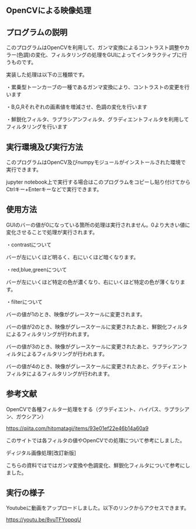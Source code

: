 OpenCVによる映像処理
----
プログラムの説明
----
このプログラムはOpenCVを利用して、ガンマ変換によるコントラスト調整やカラー(色調)の変化、フィルタリングの処理をGUIによってインタラクティブに行うものです。

実装した処理は以下の三種類です。

・累乗型トーンカーブの一種であるガンマ変換により、コントラストの変更を行います

・B,G,Rそれぞれの画素値を増減させ、色調の変化を行います

・鮮鋭化フィルタ、ラプラシアンフィルタ、グラディエントフィルタを利用してフィルタリングを行います

実行環境及び実行方法
----
このプログラムはOpenCV及びnumpyモジュールがインストールされた環境で実行できます。

jupyter notebook上で実行する場合はこのプログラムをコピーし貼り付けてからCtrlキー+Enterキーなどで実行できます。

使用方法
----
GUIのバーの値が0になっている箇所の処理は実行されません。0より大きい値に変化させることで処理が実行されます。

・contrastについて

バーが左にいくほど明るく、右にいくほど暗くなります。

・red,blue,greenについて

バーが左にいくほど特定の色が濃くなり、右にいくほど特定の色が薄くなります。

・filterについて

バーの値が1のとき、映像がグレースケールに変更されます。

バーの値が2のとき、映像がグレースケールに変更されたあと、鮮鋭化フィルタによるフィルタリングが行われます。

バーの値が3のとき、映像がグレースケールに変更されたあと、ラプラシアンフィルタによるフィルタリングが行われます。

バーの値が4のとき、映像がグレースケールに変更されたあと、グラディエントフィルタによるフィルタリングが行われます。

参考文献
----
OpenCVで各種フィルター処理をする（グラディエント、ハイパス、ラプラシアン、ガウシアン）

https://qiita.com/hitomatagi/items/93e01ef22e46b14a60a9

このサイトでは各フィルタの値やOpenCVでの処理について参考にしました。

ディジタル画像処理[改訂新版]

こちらの資料ではではガンマ変換や色調変化、鮮鋭化フィルタについて参考にしました。

実行の様子
----
Youtubeに動画をアップロードしました。以下のリンクからアクセスできます。

https://youtu.be/8vuTFYoppqU
